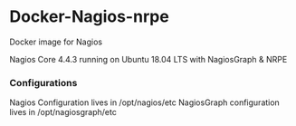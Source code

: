 # Docker-Nagios-nrpe

Docker image for Nagios 



Nagios Core 4.4.3 running on Ubuntu 18.04 LTS with NagiosGraph & NRPE

### Configurations
Nagios Configuration lives in /opt/nagios/etc
NagiosGraph configuration lives in /opt/nagiosgraph/etc


